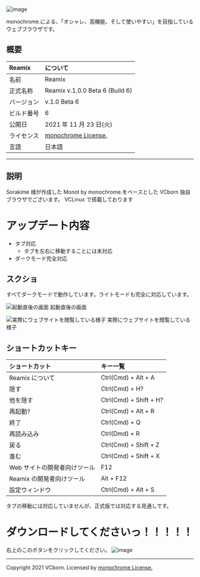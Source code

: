 ![image](https://user-images.githubusercontent.com/69241694/143031805-9e5636a0-e9c7-44ff-b2d5-5f4cf9bed654.png)

monochrome.による、「オシャレ、高機能、そして使いやすい」を目指しているウェブブラウザです。

## 概要

| Reamix     | について                                                               |
| :--------- | :--------------------------------------------------------------------- |
| 名前       | Reamix                                                                 |
| 正式名称   | Reamix v.1.0.0 Beta 6 (Build 6)                                        |
| バージョン | v.1.0 Beta 6                                                           |
| ビルド番号 | 6                                                                      |
| 公開日     | 2021 年 11 月 23 日(火)                                                |
| ライセンス | [monochrome License.](https://sorakime.github.io/mncr/license?v=1.1.1) |
| 言語       | 日本語                                                                 |

---

## 説明

Sorakime 様が作成した Monot by monochrome.をベースとした VCborn 独自ブラウザでございます。
VCLinux で搭載しております

# アップデート内容

- タブ対応
  - タブを左右に移動することには未対応
- ダークモード完全対応

## スクショ

すべてダークモードで動作しています。ライトモードも完全に対応しています。

![起動直後の画面](https://user-images.githubusercontent.com/69241694/143030979-a3d142b6-cbb0-4775-9673-114aa59ec42f.png)
起動直後の画面

![実際にウェブサイトを閲覧している様子](https://user-images.githubusercontent.com/69241694/143031042-9a797fdf-4689-47d2-b0fd-c626f3b9145d.png)
実際にウェブサイトを閲覧している様子

## ショートカットキー

| ショートカット               | キー一覧               |
| :--------------------------- | :--------------------- |
| Reamix について              | Ctrl(Cmd) + Alt + A    |
| 隠す                         | Ctrl(Cmd) + H?         |
| 他を隠す                     | Ctrl(Cmd) + Shift + H? |
| 再起動?                      | Ctrl(Cmd) + Alt + R    |
| 終了                         | Ctrl(Cmd) + Q          |
| 再読み込み                   | Ctrl(Dmd) + R          |
| 戻る                         | Ctrl(Cmd) + Shift + Z  |
| 進む                         | Ctrl(Cmd) + Shift + X  |
| Web サイトの開発者向けツール | F12                    |
| Reamix の開発者向けツール    | Alt + F12              |
| 設定ウィンドウ               | Ctrl(Cmd) + Alt + S    |

タブの移動には対応していませんが、正式版では対応する見通しです。

# ダウンロードしてくださいっ！！！！！

右上のこのボタンをクリックしてください。
![image](https://user-images.githubusercontent.com/69241694/132985506-fa49c272-6032-4349-bad9-e97a068aa8fe.png)

---

Copyright 2021 VCborn.
Licensed by [monochrome License.](https://sorakime.github.io/mncr/license?v=1.1.1)
